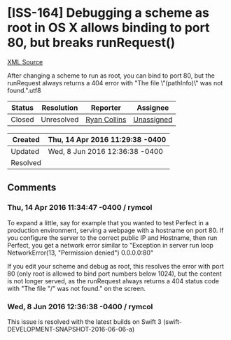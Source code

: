 # [ISS-164] Debugging a scheme as root in OS X allows binding to port 80, but breaks runRequest()

[XML Source](./xml/ISS-164.xml)
<p><p>After changing a scheme to run as root, you can bind to port 80, but the runRequest always returns a 404 error with  "The file \"&#40;pathInfo)\" was not found.".utf8</p></p>





Status|Resolution|Reporter|Assignee
------|----------|--------|--------
Closed|Unresolved|[Ryan Collins](rymcol)|[Unassigned]($-1)





Created|Thu, 14 Apr 2016 11:29:38 -0400
-------|--------------
Updated|Wed, 8 Jun 2016 12:36:38 -0400
Resolved|


## Comments




### Thu, 14 Apr 2016 11:34:47 -0400 / rymcol 

<p><p>To expand a little, say for example that you wanted to test Perfect in a production environment, serving a webpage with a hostname on port 80. If you configure the server to the correct public IP and Hostname, then run Perfect, you get a network error similar to "Exception in server run loop NetworkError(13, "Permission denied") 0.0.0.0:80"</p>

<p>If you edit your scheme and debug as root, this resolves the error with port 80 (only root is allowed to bind port numbers below 1024), but the content is not longer served, as the runRequest always returns a 404 status code with "The file "/" was not found." on the screen. </p></p>


### Wed, 8 Jun 2016 12:36:38 -0400 / rymcol 

<p><p>This issue is resolved with the latest builds on Swift 3 (swift-DEVELOPMENT-SNAPSHOT-2016-06-06-a)</p></p>


